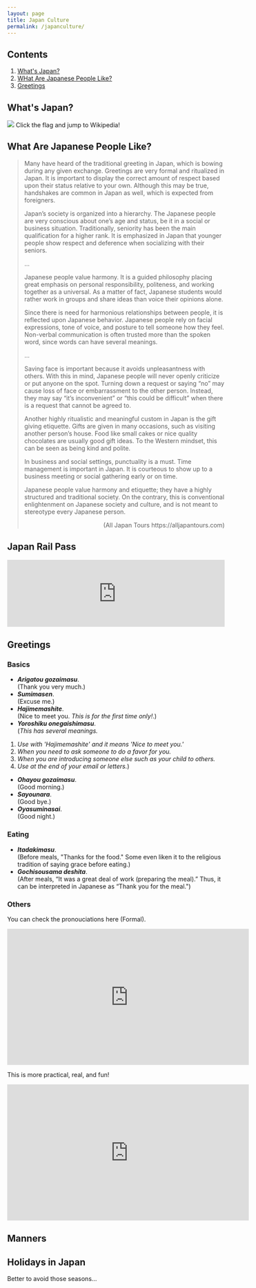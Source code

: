 ```yaml
---
layout: page
title: Japan Culture
permalink: /japanculture/
---
```


## Contents
1. [What's Japan?](#Anchor1)
2. [WHat Are Japanese People Like?](#Anchor2)
3. [Greetings](#Anchor3)


<a id="Anchor1" href="#Anchor1"></a>
## What's Japan?
<a href="https://en.wikipedia.org/wiki/Japan"><img src="https://alice0619.github.io/dh150.github.io/image.png"></a>
Click the flag and jump to Wikipedia!


<a id="Anchor2" href="#Anchor2"></a>
## What Are Japanese People Like?
>Many have heard of the traditional greeting in Japan, which is bowing during any given exchange. Greetings are very formal and ritualized in Japan. It is important to display the correct amount of respect based upon their status relative to your own. Although this may be true, handshakes are common in Japan as well, which is expected from foreigners.
>
>Japan’s society is organized into a hierarchy. The Japanese people are very conscious about one’s age and status, be it in a social or business situation. Traditionally, seniority has been the main qualification for a higher rank. It is emphasized in Japan that younger people show respect and deference when socializing with their seniors.
>
>...
>
>Japanese people value harmony. It is a guided philosophy placing great emphasis on personal responsibility, politeness, and working together as a universal. As a matter of fact, Japanese students would rather work in groups and share ideas than voice their opinions alone.
>
>Since there is need for harmonious relationships between people, it is reflected upon Japanese behavior. Japanese people rely on facial expressions, tone of voice, and posture to tell someone how they feel. Non-verbal communication is often trusted more than the spoken word, since words can have several meanings.
>
>...
>
>Saving face is important because it avoids unpleasantness with others. With this in mind, Japanese people will never openly criticize or put anyone on the spot. Turning down a request or saying “no” may cause loss of face or embarrassment to the other person. Instead, they may say “it’s inconvenient” or “this could be difficult” when there is a request that cannot be agreed to.
>
>Another highly ritualistic and meaningful custom in Japan is the gift giving etiquette. Gifts are given in many occasions, such as visiting another person’s house. Food like small cakes or nice quality chocolates are usually good gift ideas. To the Western mindset, this can be seen as being kind and polite.
>
>In business and social settings, punctuality is a must. Time management is important in Japan. It is courteous to show up to a business meeting or social gathering early or on time.
>
>Japanese people value harmony and etiquette; they have a highly structured and traditional society. On the contrary, this is conventional enlightenment on Japanese society and culture, and is not meant to stereotype every Japanese person.
><div style="text-align: right;">(All Japan Tours https://alljapantours.com)</div>

## Japan Rail Pass
<iframe 
  class="hatenablogcard" 
  style="width:100%;height:155px;max-width:680px;" 
  title="Japan Rail Pass (JR Pass)" 
  src="https://hatenablog-parts.com/embed?url=https://www.japan-guide.com/e/e2361.html" 
  width="300" height="150" frameborder="0" scrolling="no">
</iframe>

<a id="Anchor3" href="#Anchor3"></a>
## Greetings
### Basics
- ***Arigatou gozaimasu***.   
(Thank you very much.)
- ***Sumimasen***.   
(Excuse me.)
- ***Hajimemashite***.  
(Nice to meet you. *This is for the first time only!*.)
- ***Yoroshiku onegaishimasu***.  
(*This has several meanings.*
1. *Use with 'Hajimemashite' and it means 'Nice to meet you.'*
2. *When you need to ask someone to do a favor for you.*
3. *When you are introducing someone else such as your child to others.*
4. *Use at the end of your email or letters.*)
- ***Ohayou gozaimasu***.  
(Good morning.)
- ***Sayounara***.  
(Good bye.)
- ***Oyasuminasai***.  
(Good night.)

### Eating
- ***Itadakimasu***.   
(Before meals, "Thanks for the food." Some even liken it to the religious tradition of saying grace before eating.)
- ***Gochisousama deshita***.   
(After meals, “It was a great deal of work (preparing the meal).” Thus, it can be interpreted in Japanese as “Thank you for the meal.")

### Others
You can check the pronouciations here (Formal).
<iframe width="560" height="315" src="https://www.youtube.com/embed/lw88ngiXo58" frameborder="0" allow="accelerometer; autoplay; encrypted-media; gyroscope; picture-in-picture" allowfullscreen></iframe>

This is more practical, real, and fun!
<iframe width="560" height="315" src="https://www.youtube.com/embed/OwR23DQb7WM" frameborder="0" allow="accelerometer; autoplay; encrypted-media; gyroscope; picture-in-picture" allowfullscreen></iframe>

## Manners

## Holidays in Japan
Better to avoid those seasons...

